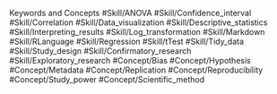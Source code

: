 
Keywords and Concepts
#Skill/ANOVA
#Skill/Confidence_interval
#Skill/Correlation 
#Skill/Data_visualization
#Skill/Descriptive_statistics 
#Skill/Interpreting_results
#Skill/Log_transformation 
#Skill/Markdown
#Skill/RLanguage
#Skill/Regression
#Skill/tTest
#Skill/Tidy_data 
#Skill/Study_design
#Skill/Confirmatory_research
#Skill/Exploratory_research
#Concept/Bias
#Concept/Hypothesis
#Concept/Metadata
#Concept/Replication
#Concept/Reproducibility
#Concept/Study_power
#Concept/Scientific_method
